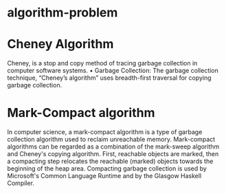# algorithm-problem

# Cheney Algorithm
Cheney, is a stop and copy method of tracing garbage collection in computer software systems. 
• Garbage Collection: The garbage collection technique, “Cheney’s algorithm” uses breadth-first traversal for copying garbage collection.

# Mark-Compact algorithm
In computer science, a mark-compact algorithm is a type of garbage collection algorithm used to reclaim unreachable memory. 
Mark-compact algorithms can be regarded as a combination of the mark-sweep algorithm and Cheney's copying algorithm. 
First, reachable objects are marked, then a compacting step relocates the reachable (marked) objects towards the beginning of the heap area. 
Compacting garbage collection is used by Microsoft's Common Language Runtime and by the Glasgow Haskell Compiler.
